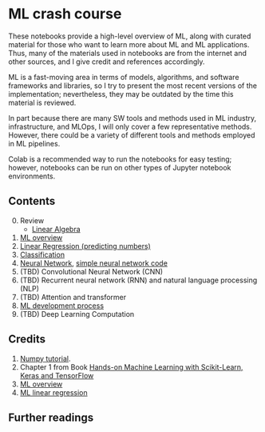 # ML crash course

These notebooks provide a high-level overview of ML, along with curated material for those who want to learn more about ML and ML applications. Thus, many of the materials used in notebooks are from the internet and other sources, and I give credit and references accordingly. 

ML is a fast-moving area in terms of models, algorithms, and software frameworks and libraries, so I try to present the most recent versions of the implementation; nevertheless, they may be outdated by the time this material is reviewed. 

In part because there are many SW tools and methods used in ML industry, infrastructure, and MLOps, I will only cover a few representative methods. However, there could be a variety of different tools and methods employed in ML pipelines.

Colab is a recommended way to run the notebooks for easy testing; however, notebooks can be run on other types of Jupyter notebook environments.


## Contents


0. Review
    - [Linear Algebra](https://github.com/insop/ML_crash_course/blob/main/linear_algebra_review.ipynb)
1. [ML overview](https://github.com/insop/ML_crash_course/blob/main/1_ml_overview.ipynb)
2. [Linear Regression (predicting numbers)](https://github.com/insop/ML_crash_course/blob/main/2_linear_regression.ipynb)
3. [Classification](https://github.com/insop/ML_crash_course/blob/main/3_classification.ipynb)
4. [Neural Network](https://github.com/insop/ML_crash_course/blob/main/neural_network.pdf), [simple neural network code](https://github.com/insop/ML_crash_course/blob/main/4_neural_network.ipynb)
5. (TBD) Convolutional Neural Network (CNN)
6. (TBD) Recurrent neural network (RNN) and natural language processing (NLP)
7. (TBD) Attention and transformer
8. [ML development process](https://github.com/insop/ML_crash_course/blob/main/ml_dev_process.pdf)
9. (TBD) Deep Learning Computation





## Credits

1. [Numpy tutorial](https://github.com/cgpotts/cs224u/blob/23b120f5f57ee45bc9414d38dc426f76a86f0578/tutorial_numpy.ipynb).
2. Chapter 1 from Book [Hands-on Machine Learning with Scikit-Learn, Keras and TensorFlow](https://www.oreilly.com/library/view/hands-on-machine-learning/9781492032632/)
3. [ML overview](https://stanford-cs221.github.io/autumn2021-extra/modules/machine-learning/overview.pdf)
4. [ML linear regression](https://stanford-cs221.github.io/autumn2021-extra/modules/machine-learning/linear-regression.pdf)



## Further readings
